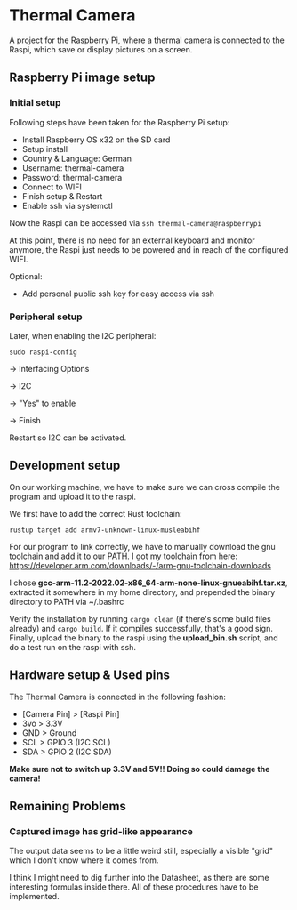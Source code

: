 # Thermal Camera

A project for the Raspberry Pi, where a thermal camera is connected to the Raspi, which save or display pictures on a screen.

## Raspberry Pi image setup

### Initial setup

Following steps have been taken for the Raspberry Pi setup:

- Install Raspberry OS x32 on the SD card
- Setup install
- Country & Language: German
- Username: thermal-camera
- Password: thermal-camera
- Connect to WIFI
- Finish setup & Restart
- Enable ssh via systemctl

Now the Raspi can be accessed via `ssh thermal-camera@raspberrypi`

At this point, there is no need for an external keyboard and monitor anymore, the Raspi just needs to be powered and in reach of the configured WIFI.

Optional:

- Add personal public ssh key for easy access via ssh

### Peripheral setup

Later, when enabling the I2C peripheral:

`sudo raspi-config`

-> Interfacing Options

-> I2C

-> "Yes" to enable

-> Finish

Restart so I2C can be activated.

## Development setup

On our working machine, we have to make sure we can cross compile the program and upload it to the raspi.

We first have to add the correct Rust toolchain:

`rustup target add armv7-unknown-linux-musleabihf`

For our program to link correctly, we have to manually download the gnu toolchain and add it to our PATH. I got my toolchain from here: <https://developer.arm.com/downloads/-/arm-gnu-toolchain-downloads>

I chose **gcc-arm-11.2-2022.02-x86_64-arm-none-linux-gnueabihf.tar.xz**, extracted it somewhere in my home directory, and prepended the binary directory to PATH via ~/.bashrc

Verify the installation by running `cargo clean` (if there's some build files already) and `cargo build`. If it compiles successfully, that's a good sign. Finally, upload the binary to the raspi using the **upload_bin.sh** script, and do a test run on the raspi with ssh.

## Hardware setup & Used pins

The Thermal Camera is connected in the following fashion:

- [Camera Pin] > [Raspi Pin]
- 3vo > 3.3V
- GND > Ground
- SCL > GPIO 3 (I2C SCL)
- SDA > GPIO 2 (I2C SDA)

**Make sure not to switch up 3.3V and 5V!! Doing so could damage the camera!**

## Remaining Problems

### Captured image has grid-like appearance

The output data seems to be a little weird still, especially a visible "grid" which I don't know where it comes from.

I think I might need to dig further into the Datasheet, as there are some interesting formulas inside there. All of these procedures have to be implemented.
